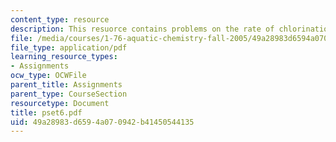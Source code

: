 ```yaml
---
content_type: resource
description: This resuorce contains problems on the rate of chlorination and pH.
file: /media/courses/1-76-aquatic-chemistry-fall-2005/49a28983d6594a070942b41450544135_pset6.pdf
file_type: application/pdf
learning_resource_types:
- Assignments
ocw_type: OCWFile
parent_title: Assignments
parent_type: CourseSection
resourcetype: Document
title: pset6.pdf
uid: 49a28983-d659-4a07-0942-b41450544135
---
```

